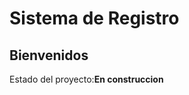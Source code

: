 <h1><b>Sistema de Registro</b></h1>
<h2>Bienvenidos</h2>
Estado del proyecto:<b>En construccion</b>
